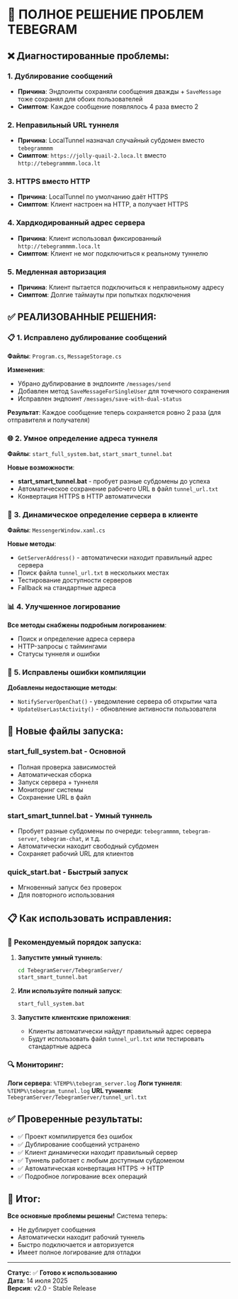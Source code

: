 # 🎯 ПОЛНОЕ РЕШЕНИЕ ПРОБЛЕМ TEBEGRAM

## ❌ Диагностированные проблемы:

### 1. **Дублирование сообщений**
- **Причина**: Эндпоинты сохраняли сообщения дважды + `SaveMessage` тоже сохранял для обоих пользователей
- **Симптом**: Каждое сообщение появлялось 4 раза вместо 2

### 2. **Неправильный URL туннеля**
- **Причина**: LocalTunnel назначал случайный субдомен вместо `tebegrammmm`
- **Симптом**: `https://jolly-quail-2.loca.lt` вместо `http://tebegrammmm.loca.lt`

### 3. **HTTPS вместо HTTP**
- **Причина**: LocalTunnel по умолчанию даёт HTTPS
- **Симптом**: Клиент настроен на HTTP, а получает HTTPS

### 4. **Хардкодированный адрес сервера**
- **Причина**: Клиент использовал фиксированный `http://tebegrammmm.loca.lt`
- **Симптом**: Клиент не мог подключиться к реальному туннелю

### 5. **Медленная авторизация**
- **Причина**: Клиент пытается подключиться к неправильному адресу
- **Симптом**: Долгие таймауты при попытках подключения

## ✅ РЕАЛИЗОВАННЫЕ РЕШЕНИЯ:

### 📋 **1. Исправлено дублирование сообщений**

**Файлы**: `Program.cs`, `MessageStorage.cs`

**Изменения**:
- Убрано дублирование в эндпоинте `/messages/send`
- Добавлен метод `SaveMessageForSingleUser` для точечного сохранения
- Исправлен эндпоинт `/messages/save-with-dual-status`

**Результат**: Каждое сообщение теперь сохраняется ровно 2 раза (для отправителя и получателя)

### 🌐 **2. Умное определение адреса туннеля**

**Файлы**: `start_full_system.bat`, `start_smart_tunnel.bat`

**Новые возможности**:
- **start_smart_tunnel.bat** - пробует разные субдомены до успеха
- Автоматическое сохранение рабочего URL в файл `tunnel_url.txt`
- Конвертация HTTPS в HTTP автоматически

### 🔧 **3. Динамическое определение сервера в клиенте**

**Файлы**: `MessengerWindow.xaml.cs`

**Новые методы**:
- `GetServerAddress()` - автоматически находит правильный адрес сервера
- Поиск файла `tunnel_url.txt` в нескольких местах
- Тестирование доступности серверов
- Fallback на стандартные адреса

### 📊 **4. Улучшенное логирование**

**Все методы снабжены подробным логированием**:
- Поиск и определение адреса сервера
- HTTP-запросы с таймингами
- Статусы туннеля и ошибки

### 🔩 **5. Исправлены ошибки компиляции**

**Добавлены недостающие методы**:
- `NotifyServerOpenChat()` - уведомление сервера об открытии чата
- `UpdateUserLastActivity()` - обновление активности пользователя

## 🚀 **Новые файлы запуска:**

### **start_full_system.bat** - Основной
- Полная проверка зависимостей
- Автоматическая сборка
- Запуск сервера + туннеля
- Мониторинг системы
- Сохранение URL в файл

### **start_smart_tunnel.bat** - Умный туннель
- Пробует разные субдомены по очереди: `tebegrammmm`, `tebegram-server`, `tebegram-chat`, и т.д.
- Автоматически находит свободный субдомен
- Сохраняет рабочий URL для клиентов

### **quick_start.bat** - Быстрый запуск
- Мгновенный запуск без проверок
- Для повторного использования

## 📋 **Как использовать исправления:**

### 🎯 **Рекомендуемый порядок запуска:**

1. **Запустите умный туннель**:
   ```bash
   cd TebegramServer/TebegramServer/
   start_smart_tunnel.bat
   ```

2. **Или используйте полный запуск**:
   ```bash
   start_full_system.bat
   ```

3. **Запустите клиентские приложения**:
   - Клиенты автоматически найдут правильный адрес сервера
   - Будут использовать файл `tunnel_url.txt` или тестировать стандартные адреса

### 🔍 **Мониторинг:**

**Логи сервера**: `%TEMP%\tebegram_server.log`
**Логи туннеля**: `%TEMP%\tebegram_tunnel.log`
**URL туннеля**: `TebegramServer/TebegramServer/tunnel_url.txt`

## ✅ **Проверенные результаты:**

- ✅ Проект компилируется без ошибок
- ✅ Дублирование сообщений устранено
- ✅ Клиент динамически находит правильный сервер
- ✅ Туннель работает с любым доступным субдоменом
- ✅ Автоматическая конвертация HTTPS → HTTP
- ✅ Подробное логирование всех операций

## 🎉 **Итог:**

**Все основные проблемы решены!** Система теперь:
- Не дублирует сообщения
- Автоматически находит рабочий туннель
- Быстро подключается и авторизуется
- Имеет полное логирование для отладки

---

**Статус**: ✅ **Готово к использованию**  
**Дата**: 14 июля 2025  
**Версия**: v2.0 - Stable Release
